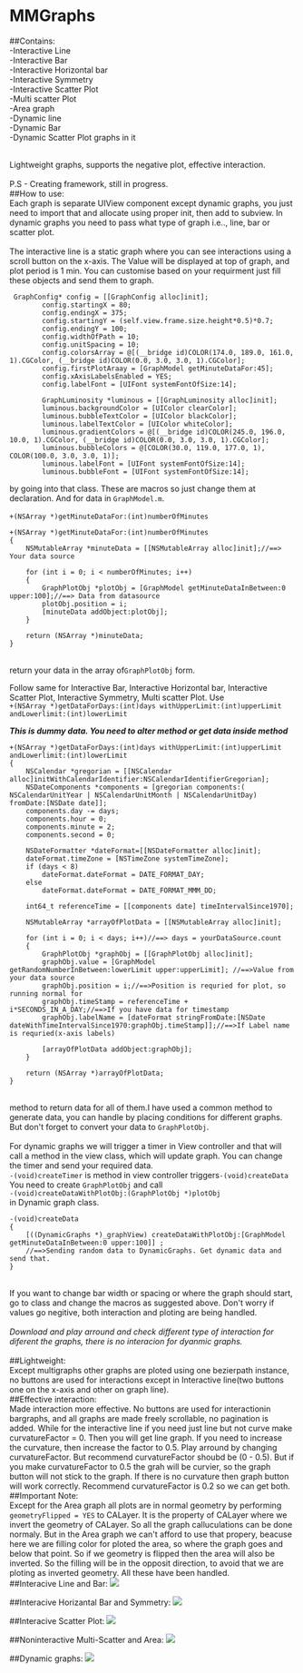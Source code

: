 # MMGraphs
##Contains:<br />
-Interactive Line<br />
-Interactive Bar<br />
-Interactive Horizontal bar<br />
-Interactive Symmetry<br />
-Interactive Scatter Plot<br />
-Multi scatter Plot<br />
-Area graph<br />
-Dynamic line<br />
-Dynamic Bar<br />
-Dynamic Scatter Plot graphs in it
  
<br />  Lightweight graphs, supports the negative plot, effective interaction.<br />
<br />P.S - Creating framework, still in progress.<br />
##How to use:
<br />Each graph is separate UIView component except dynamic graphs, you just need to import that and allocate using proper init, then add to subview. In dynamic graphs you need to pass what type of graph i.e.., line, bar or scatter plot.<br /> 
<br /> The interactive line is a static graph where you can see interactions using a scroll button on the x-axis. The Value will be displayed at top of graph, and plot period is 1 min. You can customise based on your requirment just fill these objects and send them to graph.<br />
```
 GraphConfig* config = [[GraphConfig alloc]init];
        config.startingX = 80;
        config.endingX = 375;
        config.startingY = (self.view.frame.size.height*0.5)*0.7;
        config.endingY = 100;
        config.widthOfPath = 10;
        config.unitSpacing = 10;
        config.colorsArray = @[(__bridge id)COLOR(174.0, 189.0, 161.0, 1).CGColor, (__bridge id)COLOR(0.0, 3.0, 3.0, 1).CGColor];
        config.firstPlotAraay = [GraphModel getMinuteDataFor:45];
        config.xAxisLabelsEnabled = YES;
        config.labelFont = [UIFont systemFontOfSize:14];
        
        GraphLuminosity *luminous = [[GraphLuminosity alloc]init];
        luminous.backgroundColor = [UIColor clearColor];
        luminous.bubbleTextColor = [UIColor blackColor];
        luminous.labelTextColor = [UIColor whiteColor];
        luminous.gradientColors = @[(__bridge id)COLOR(245.0, 196.0, 10.0, 1).CGColor, (__bridge id)COLOR(0.0, 3.0, 3.0, 1).CGColor];
        luminous.bubbleColors = @[COLOR(30.0, 119.0, 177.0, 1), COLOR(100.0, 3.0, 3.0, 1)];
        luminous.labelFont = [UIFont systemFontOfSize:14];
        luminous.bubbleFont = [UIFont systemFontOfSize:14];

```
by going into that class. These are macros so just change them at declaration. And for data in ```GraphModel.m```. <br /><br /> ```+(NSArray *)getMinuteDataFor:(int)numberOfMinutes```
<br />
```
+(NSArray *)getMinuteDataFor:(int)numberOfMinutes
{
    NSMutableArray *minuteData = [[NSMutableArray alloc]init];//==> Your data source
    
    for (int i = 0; i < numberOfMinutes; i++)
    {
        GraphPlotObj *plotObj = [GraphModel getMinuteDataInBetween:0 upper:100];//==> Data from datasource
        plotObj.position = i;
        [minuteData addObject:plotObj];
    }
    
    return (NSArray *)minuteData;
}
```

<br />return your data in the array of```GraphPlotObj``` form.<br />

Follow same for Interactive Bar, Interactive Horizontal bar, Interactive Scatter Plot, Interactive Symmetry, Multi scatter Plot. Use<br />```+(NSArray *)getDataForDays:(int)days withUpperLimit:(int)upperLimit andLowerlimit:(int)lowerLimit``` <br />

***This is dummy data. You need to alter method or get data inside method***
```
+(NSArray *)getDataForDays:(int)days withUpperLimit:(int)upperLimit andLowerlimit:(int)lowerLimit
{
    NSCalendar *gregorian = [[NSCalendar alloc]initWithCalendarIdentifier:NSCalendarIdentifierGregorian];
    NSDateComponents *components = [gregorian components:( NSCalendarUnitYear | NSCalendarUnitMonth | NSCalendarUnitDay) fromDate:[NSDate date]];
    components.day -= days;
    components.hour = 0;
    components.minute = 2;
    components.second = 0;
    
    NSDateFormatter *dateFormat=[[NSDateFormatter alloc]init];
    dateFormat.timeZone = [NSTimeZone systemTimeZone];
    if (days < 8)
        dateFormat.dateFormat = DATE_FORMAT_DAY;
    else
        dateFormat.dateFormat = DATE_FORMAT_MMM_DD;
    
    int64_t referenceTime = [[components date] timeIntervalSince1970];
    
    NSMutableArray *arrayOfPlotData = [[NSMutableArray alloc]init];
    
    for (int i = 0; i < days; i++)//==> days = yourDataSource.count
    {
        GraphPlotObj *graphObj = [[GraphPlotObj alloc]init];
        graphObj.value = [GraphModel getRandomNumberInBetween:lowerLimit upper:upperLimit]; //==>Value from your data source
        graphObj.position = i;//==>Position is requried for plot, so running normal for
        graphObj.timeStamp = referenceTime + i*SECONDS_IN_A_DAY;//==>If you have data for timestamp
        graphObj.labelName = [dateFormat stringFromDate:[NSDate dateWithTimeIntervalSince1970:graphObj.timeStamp]];//==>If Label name is requried(x-axis labels)
        
        [arrayOfPlotData addObject:graphObj];
    }
    
    return (NSArray *)arrayOfPlotData;
}
```


<br />method to return data for all of them.I have used a common method to generate data, you can handle by placing conditions for different graphs. But don't forget to convert your data to ```GraphPlotObj```.<br />
<br />For dynamic graphs we will trigger a timer in View controller and that will call a method in the view class, which will update graph. You can change the timer and send your required data. <br />```-(void)createTimer``` is method in view controller triggers```-(void)createData```
<br /> You need to create ```GraphPlotObj``` and call<br /> ```-(void)createDataWithPlotObj:(GraphPlotObj *)plotObj```<br /> in Dynamic graph class.<br />
```
-(void)createData
{
    [((DynamicGraphs *)_graphView) createDataWithPlotObj:[GraphModel getMinuteDataInBetween:0 upper:100]] ;
    //==>Sending random data to DynamicGraphs. Get dynamic data and send that.
}

```
<br />If you want to change bar width or spacing or where the graph should start, go to class and change the macros as suggested above. Don't worry if values go negitive, both interaction and ploting are being handled. <br />
<br />*Download and play arround and check different type of interaction for diferent the graphs, there is no interacion for dyanmic graphs.*<br /><br />
##Lightweight:
<br />Except multigraphs other graphs are ploted using one bezierpath instance, no buttons are used for interactions except in Interactive line(two buttons one on the x-axis and other on graph line).<br />
##Effective interaction:
<br />Made interaction more effective. No buttons are used for interactionin bargraphs, and all graphs are made freely scrollable, no pagination is added. While for the interactive line if you need just line but not curve make curvatureFactor = 0. Then you will get line graph. If you need to increase the curvature, then increase the factor to 0.5. Play arround by changing curvatureFactor. But recommend curvatureFactor shoubd be (0 - 0.5). But if you make curvatureFactor to 0.5 the grah will be curvier, so the graph button will not stick to the graph. If there is no curvature then graph button will work correctly. Recommend curvatureFactor is 0.2 so we can get both.<br />
##Important Note:
<br/>Except for the Area graph all plots are in normal geometry by performing ```geometryFlipped = YES``` to CALayer. It is the property of CALayer where we invert the geometry of CALayer. So all the graph calluculations can be done normaly. But in the Area graph we can't afford to use that propery, beacuse here we are filling color for ploted the area, so where the graph goes and below that point. So if we geometry is flipped then the area will also be inverted. So the filling will be in the opposit direction, to avoid that we are ploting as inverted geometry. All these have been handled.<br />
##Interacive Line and Bar:
![](https://github.com/Maheshme/MMGraphs/blob/master/MMGraphs/InteractiveLineAndBAr.gif)

##Interacive Horizantal Bar and Symmetry:
![](https://github.com/Maheshme/MMGraphs/blob/master/MMGraphs/InteracriveBarAndSymmetry.gif)

##Interacive Scatter Plot:
![](https://github.com/Maheshme/MMGraphs/blob/master/MMGraphs/InteractiveScatter.gif)

##Noninteractive Multi-Scatter and Area:
![](https://github.com/Maheshme/MMGraphs/blob/master/MMGraphs/NonInteractiveScatterAndArea.gif)

##Dynamic graphs:
![](https://github.com/Maheshme/MMGraphs/blob/master/MMGraphs/Dynamic.gif)
